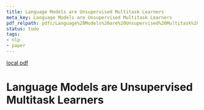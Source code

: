 ```yaml
---
title: Language Models are Unsupervised Multitask Learners
meta_key: Language Models are Unsupervised Multitask Learners
pdf_relpath: pdfs/Language%20Models%20are%20Unsupervised%20Multitask%20Learners.pdf
status: todo
tags:
- nlp
- paper
---
```


[local pdf](../../../pdfs/Language%20Models%20are%20Unsupervised%20Multitask%20Learners.pdf)

# Language Models are Unsupervised Multitask Learners
